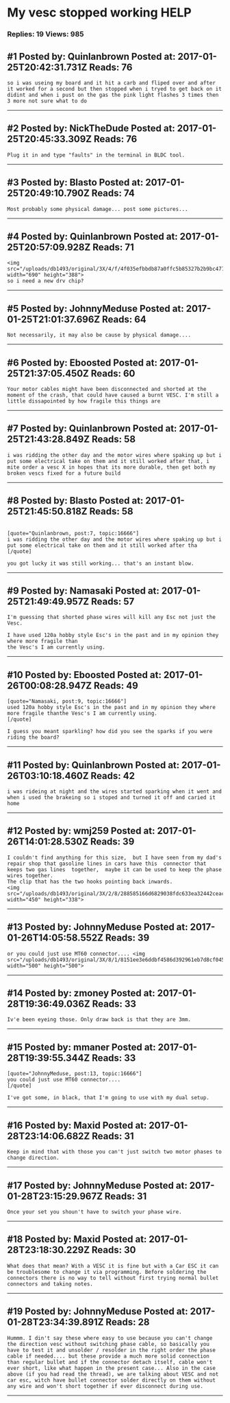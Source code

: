 # My vesc stopped working HELP

### Replies: 19 Views: 985

## \#1 Posted by: Quinlanbrown Posted at: 2017-01-25T20:42:31.731Z Reads: 76

```
so i was useing my board and it hit a carb and fliped over and after it worked for a second but then stopped when i tryed to get back on it didint and when i pust on the gas the pink light flashes 3 times then 3 more not sure what to do
```

---
## \#2 Posted by: NickTheDude Posted at: 2017-01-25T20:45:33.309Z Reads: 76

```
Plug it in and type "faults" in the terminal in BLDC tool.
```

---
## \#3 Posted by: Blasto Posted at: 2017-01-25T20:49:10.790Z Reads: 74

```
Most probably some physical damage... post some pictures...
```

---
## \#4 Posted by: Quinlanbrown Posted at: 2017-01-25T20:57:09.928Z Reads: 71

```
<img src="/uploads/db1493/original/3X/4/f/4f035efbbdb87a0ffc5b85327b2b9bc477722157.png" width="690" height="388">
so i need a new drv chip?
```

---
## \#5 Posted by: JohnnyMeduse Posted at: 2017-01-25T21:01:37.696Z Reads: 64

```
Not necessarily, it may also be cause by physical damage....
```

---
## \#6 Posted by: Eboosted Posted at: 2017-01-25T21:37:05.450Z Reads: 60

```
Your motor cables might have been disconnected and shorted at the moment of the crash, that could have caused a burnt VESC. I'm still a little dissapointed by how fragile this things are
```

---
## \#7 Posted by: Quinlanbrown Posted at: 2017-01-25T21:43:28.849Z Reads: 58

```
i was ridding the other day and the motor wires where spaking up but i put some electrical take on them and it still worked after that, i mite order a vesc X in hopes that its more durable, then get both my broken vescs fixed for a future build
```

---
## \#8 Posted by: Blasto Posted at: 2017-01-25T21:45:50.818Z Reads: 58

```

[quote="Quinlanbrown, post:7, topic:16666"]
i was ridding the other day and the motor wires where spaking up but i put some electrical take on them and it still worked after tha
[/quote]

you got lucky it was still working... that's an instant blow.
```

---
## \#9 Posted by: Namasaki Posted at: 2017-01-25T21:49:49.957Z Reads: 57

```
I'm guessing that shorted phase wires will kill any Esc not just the Vesc.

I have used 120a hobby style Esc's in the past and in my opinion they where more fragile than
the Vesc's I am currently using.
```

---
## \#10 Posted by: Eboosted Posted at: 2017-01-26T00:08:28.947Z Reads: 49

```
[quote="Namasaki, post:9, topic:16666"]
used 120a hobby style Esc's in the past and in my opinion they where more fragile thanthe Vesc's I am currently using.
[/quote]

I guess you meant sparkling? how did you see the sparks if you were riding the board?
```

---
## \#11 Posted by: Quinlanbrown Posted at: 2017-01-26T03:10:18.460Z Reads: 42

```
i was rideing at night and the wires started sparking when it went and when i used the brakeing so i stoped and turned it off and caried it home
```

---
## \#12 Posted by: wmj259 Posted at: 2017-01-26T14:01:28.530Z Reads: 39

```
I couldn't find anything for this size,  but I have seen from my dad's repair shop that gasoline lines in cars have this  connector that keeps two gas lines  together,  maybe it can be used to keep the phase wires together. 
The clip that has the two hooks pointing back inwards. 
<img src="/uploads/db1493/original/3X/2/8/288585166d6829038fdc633ea32442ceacf79a87.jpg" width="450" height="338">
```

---
## \#13 Posted by: JohnnyMeduse Posted at: 2017-01-26T14:05:58.552Z Reads: 39

```
or you could just use MT60 connector.... <img src="/uploads/db1493/original/3X/8/1/8151ee3e6ddbf4586d392961eb7d8cf0452cc2e9.png" width="500" height="500">
```

---
## \#14 Posted by: zmoney Posted at: 2017-01-28T19:36:49.036Z Reads: 33

```
Iv'e been eyeing those. Only draw back is that they are 3mm.
```

---
## \#15 Posted by: mmaner Posted at: 2017-01-28T19:39:55.344Z Reads: 33

```
[quote="JohnnyMeduse, post:13, topic:16666"]
you could just use MT60 connector....
[/quote]

I've got some, in black, that I'm going to use with my dual setup.
```

---
## \#16 Posted by: Maxid Posted at: 2017-01-28T23:14:06.682Z Reads: 31

```
Keep in mind that with those you can't just switch two motor phases to change direction.
```

---
## \#17 Posted by: JohnnyMeduse Posted at: 2017-01-28T23:15:29.967Z Reads: 31

```
Once your set you shoun't have to switch your phase wire.
```

---
## \#18 Posted by: Maxid Posted at: 2017-01-28T23:18:30.229Z Reads: 30

```
What does that mean? With a VESC it is fine but with a Car ESC it can be troublesome to change it via programming. Before soldering the connectors there is no way to tell without first trying normal bullet connectors and taking notes.
```

---
## \#19 Posted by: JohnnyMeduse Posted at: 2017-01-28T23:34:39.891Z Reads: 28

```
Hummm. I din't say these where easy to use because you can't change the direction vesc without switching phase cable, so basically you have to test it and unsolder / resolder in the right order the phase cable if needed.... but these provide a much more solid connection than regular bullet and if the connector detach itself, cable won't ever short, like what happen in the present case... Also in the case above (if you had read the thread), we are talking about VESC and not car esc, witch have bullet connector solder directly on them without any wire and won't short together if ever disconnect during use.
```

---
